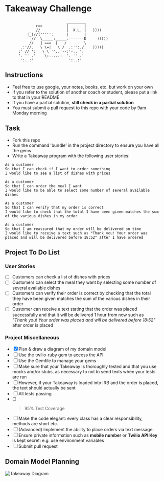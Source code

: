 # Takeaway Challenge

```
                            _________
              r==           |       |
           _  //            |  X.L. |   ))))
          |_)//(''''':      |       |
            //  \_____:_____.-------D     )))))
           //   | ===  |   /        \
       .:'//.   \ \=|   \ /  .:'':./    )))))
      :' // ':   \ \ ''..'--:'-.. ':
      '. '' .'    \:.....:--'.-'' .'
       ':..:'                ':..:'

```

## Instructions

- Feel free to use google, your notes, books, etc. but work on your own
- If you refer to the solution of another coach or student, please put a link to that in your README
- If you have a partial solution, **still check in a partial solution**
- You must submit a pull request to this repo with your code by 9am Monday morning

## Task

- Fork this repo
- Run the command 'bundle' in the project directory to ensure you have all the gems
- Write a Takeaway program with the following user stories:

```
As a customer
So that I can check if I want to order something
I would like to see a list of dishes with prices

As a customer
So that I can order the meal I want
I would like to be able to select some number of several available dishes

As a customer
So that I can verify that my order is correct
I would like to check that the total I have been given matches the sum of the various dishes in my order

As a customer
So that I am reassured that my order will be delivered on time
I would like to receive a text such as "Thank you! Your order was placed and will be delivered before 18:52" after I have ordered
```

## Project To Do List

### User Stories

- [ ] Customers can check a list of dishes with prices
- [ ] Customers can select the meal they want by selecting some number of several available dishes
- [ ] Customers can verify their order is correct by checking that the total they have been given matches the sum of the various dishes in their order
- [ ] Customer can receive a text stating that the order was placed successfully and that it will be delivered 1 hour from now such as _"Thank you! Your order was placed and will be delivered before 18:52"_ after order is placed

### Project Miscellaneous

- [x] Plan & draw a diagram of my domain model
- [ ] Use the twilio-ruby gem to access the API
- [ ] Use the Gemfile to manage your gems
- [ ] Make sure that your Takeaway is thoroughly tested and that you use mocks and/or stubs, as necessary to not to send texts when your tests are run
- [ ] However, if your Takeaway is loaded into IRB and the order is placed, the text should actually be sent
- [ ] All tests passing
- [ ] > 95% Test Coverage
- [ ] Make the code elegant: every class has a clear responsibility, methods are short etc.
- [ ] (Advanced) Implement the ability to place orders via text message.
- [ ] Ensure private information such as **mobile number** or **Twilio API Key** is kept secret: e.g. use environment variables
- [ ] Submit pull request

## Domain Model Planning

![Takeaway Diagram](https://lucid.app/publicSegments/view/9031337c-71ab-401d-8859-b81a85d0cf8b/image.png)
